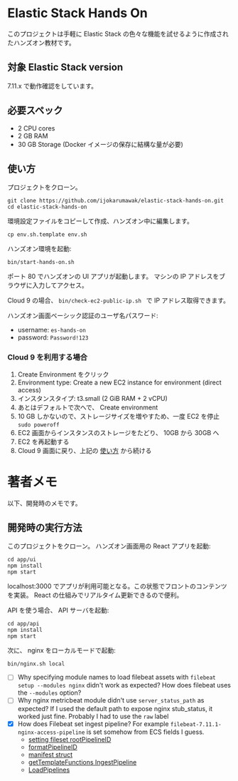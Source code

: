 # Elastic Stack Hands On

このプロジェクトは手軽に Elastic Stack の色々な機能を試せるように作成されたハンズオン教材です。

## 対象 Elastic Stack version
7.11.x で動作確認をしています。

## 必要スペック
- 2 CPU cores
- 2 GB RAM
- 30 GB Storage (Docker イメージの保存に結構な量が必要)

<div id="how-to-use" />

## 使い方

プロジェクトをクローン。
```
git clone https://github.com/ijokarumawak/elastic-stack-hands-on.git
cd elastic-stack-hands-on
```

環境設定ファイルをコピーして作成、ハンズオン中に編集します。
```
cp env.sh.template env.sh
```

ハンズオン環境を起動:
```
bin/start-hands-on.sh
```

ポート 80 でハンズオンの UI アプリが起動します。
マシンの IP アドレスをブラウザに入力してアクセス。

Cloud 9 の場合、 `bin/check-ec2-public-ip.sh ` で IP アドレス取得できます。


ハンズオン画面ベーシック認証のユーザ名パスワード:
- username: `es-hands-on`
- password: `Password!123`

### Cloud 9 を利用する場合

1. Create Environment をクリック
2. Environment type: Create a new EC2 instance for environment (direct access)
3. インスタンスタイプ: t3.small (2 GiB RAM + 2 vCPU)
4. あとはデフォルトで次へで、 Create environment
5. 10 GB しかないので、ストレージサイズを増やすため、一度 EC2 を停止 `sudo poweroff`
6. EC2 画面からインスタンスのストレージをたどり、 10GB から 30GB へ
7. EC2 を再起動する
8. Cloud 9 画面に戻り、上記の [使い方](#how-to-use) から続ける


# 著者メモ

以下、開発時のメモです。

## 開発時の実行方法

このプロジェクトをクローン。
ハンズオン画面用の React アプリを起動:

```
cd app/ui
npm install
npm start
```

localhost:3000 でアプリが利用可能となる。この状態でフロントのコンテンツを実装。 React の仕組みでリアルタイム更新できるので便利。

API を使う場合、 API サーバを起動:
```
cd app/api
npm install
npm start
```

次に、 nginx をローカルモードで起動:
```
bin/nginx.sh local
```

- [ ] Why specifying module names to load filebeat assets with `filebeat setup --modules nginx` didn't work as expected? How does filebeat uses the `--modules` option?
- [ ] Why nginx metricbeat module didn't use `server_status_path` as expected? If I used the default path to expose nginx stub_status, it worked just fine. Probably I had to use the `raw` label
- [x] How does Filebeat set ingest pipeline? For example `filebeat-7.11.1-nginx-access-pipeline` is set somehow from ECS fields I guess.
    - [setting fileset rootPipelineID](https://github.com/elastic/beats/blob/9b2fecb327a29fe8d0477074d8a2e42a3fabbc4b/filebeat/fileset/fileset.go#L390)
    - [formatPipelineID](https://github.com/elastic/beats/blob/9b2fecb327a29fe8d0477074d8a2e42a3fabbc4b/filebeat/fileset/fileset.go#L516)
    - [manifest struct](https://github.com/elastic/beats/blob/v7.11.1/filebeat/fileset/fileset.go#L114)
    - [getTemplateFunctions IngestPipeline](https://github.com/elastic/beats/blob/v7.11.1/filebeat/fileset/fileset.go#L313)
    - [LoadPipelines](https://github.com/elastic/beats/blob/9b2fecb327a29fe8d0477074d8a2e42a3fabbc4b/filebeat/fileset/pipelines.go#L62)

